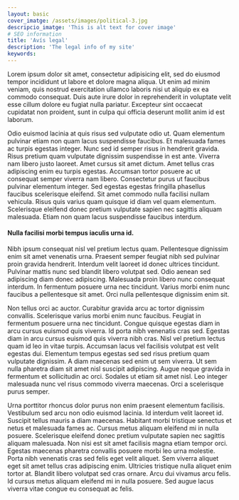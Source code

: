```yaml
---
layout: basic
cover_imatge: /assets/images/political-3.jpg
descripcio_imatge: 'This is alt text for cover image'
# SEO information
title: 'Avís legal'
description: 'The legal info of my site'
keywords:
---
```


Lorem ipsum dolor sit amet, consectetur adipisicing elit, sed do eiusmod tempor incididunt ut labore et dolore magna aliqua. Ut enim ad minim veniam, quis nostrud exercitation ullamco laboris nisi ut aliquip ex ea commodo consequat. Duis aute irure dolor in reprehenderit in voluptate velit esse cillum dolore eu fugiat nulla pariatur. Excepteur sint occaecat cupidatat non proident, sunt in culpa qui officia deserunt mollit anim id est laborum.

Odio euismod lacinia at quis risus sed vulputate odio ut. Quam elementum pulvinar etiam non quam lacus suspendisse faucibus. Et malesuada fames ac turpis egestas integer. Nunc sed id semper risus in hendrerit gravida. Risus pretium quam vulputate dignissim suspendisse in est ante. Viverra nam libero justo laoreet. Amet cursus sit amet dictum. Amet tellus cras adipiscing enim eu turpis egestas. Accumsan tortor posuere ac ut consequat semper viverra nam libero. Consectetur purus ut faucibus pulvinar elementum integer. Sed egestas egestas fringilla phasellus faucibus scelerisque eleifend. Sit amet commodo nulla facilisi nullam vehicula. Risus quis varius quam quisque id diam vel quam elementum. Scelerisque eleifend donec pretium vulputate sapien nec sagittis aliquam malesuada. Etiam non quam lacus suspendisse faucibus interdum.

#### Nulla facilisi morbi tempus iaculis urna id.

Nibh ipsum consequat nisl vel pretium lectus quam. Pellentesque dignissim enim sit amet venenatis urna. Praesent semper feugiat nibh sed pulvinar proin gravida hendrerit. Interdum velit laoreet id donec ultrices tincidunt. Pulvinar mattis nunc sed blandit libero volutpat sed. Odio aenean sed adipiscing diam donec adipiscing. Malesuada proin libero nunc consequat interdum. In fermentum posuere urna nec tincidunt. Varius morbi enim nunc faucibus a pellentesque sit amet. Orci nulla pellentesque dignissim enim sit.

Non tellus orci ac auctor. Curabitur gravida arcu ac tortor dignissim convallis. Scelerisque varius morbi enim nunc faucibus. Feugiat in fermentum posuere urna nec tincidunt. Congue quisque egestas diam in arcu cursus euismod quis viverra. Id porta nibh venenatis cras sed. Egestas diam in arcu cursus euismod quis viverra nibh cras. Nisl vel pretium lectus quam id leo in vitae turpis. Accumsan lacus vel facilisis volutpat est velit egestas dui. Elementum tempus egestas sed sed risus pretium quam vulputate dignissim. A diam maecenas sed enim ut sem viverra. Ut sem nulla pharetra diam sit amet nisl suscipit adipiscing. Augue neque gravida in fermentum et sollicitudin ac orci. Sodales ut etiam sit amet nisl. Leo integer malesuada nunc vel risus commodo viverra maecenas. Orci a scelerisque purus semper.

Urna porttitor rhoncus dolor purus non enim praesent elementum facilisis. Vestibulum sed arcu non odio euismod lacinia. Id interdum velit laoreet id. Suscipit tellus mauris a diam maecenas. Habitant morbi tristique senectus et netus et malesuada fames ac. Cursus metus aliquam eleifend mi in nulla posuere. Scelerisque eleifend donec pretium vulputate sapien nec sagittis aliquam malesuada. Non nisi est sit amet facilisis magna etiam tempor orci. Egestas maecenas pharetra convallis posuere morbi leo urna molestie. Porta nibh venenatis cras sed felis eget velit aliquet. Sem viverra aliquet eget sit amet tellus cras adipiscing enim. Ultricies tristique nulla aliquet enim tortor at. Blandit libero volutpat sed cras ornare. Arcu dui vivamus arcu felis. Id cursus metus aliquam eleifend mi in nulla posuere. Sed augue lacus viverra vitae congue eu consequat ac felis.
